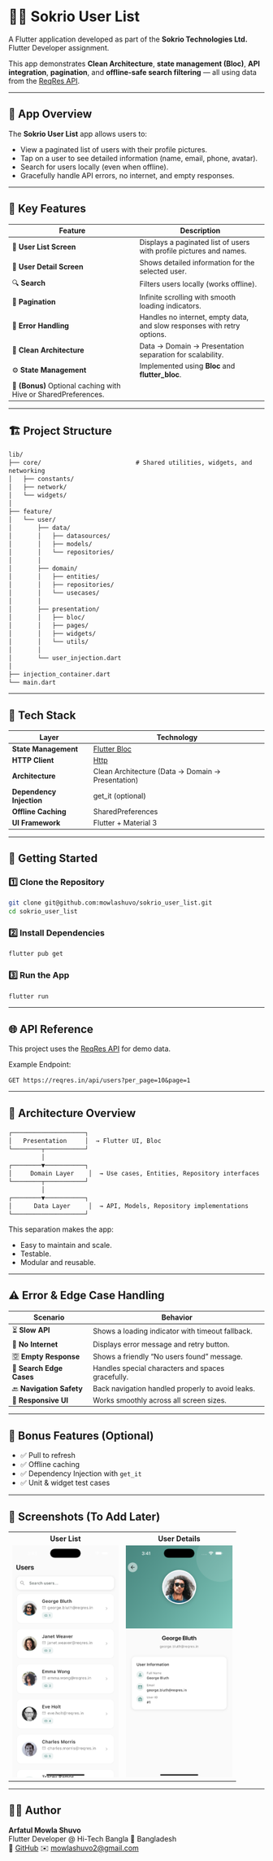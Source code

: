# 🧑‍💼 Sokrio User List

A Flutter application developed as part of the **Sokrio Technologies Ltd.** Flutter Developer assignment.

This app demonstrates **Clean Architecture**, **state management (Bloc)**, **API integration**, **pagination**, and **offline-safe search filtering** — all using data from the [ReqRes API](https://reqres.in/api/users).

---

## 📱 App Overview

The **Sokrio User List** app allows users to:
- View a paginated list of users with their profile pictures.
- Tap on a user to see detailed information (name, email, phone, avatar).
- Search for users locally (even when offline).
- Gracefully handle API errors, no internet, and empty responses.

---

## 🧠 Key Features

| Feature | Description |
|----------|-------------|
| 🧾 **User List Screen** | Displays a paginated list of users with profile pictures and names. |
| 👤 **User Detail Screen** | Shows detailed information for the selected user. |
| 🔍 **Search** | Filters users locally (works offline). |
| 🔄 **Pagination** | Infinite scrolling with smooth loading indicators. |
| 🚫 **Error Handling** | Handles no internet, empty data, and slow responses with retry options. |
| 🧩 **Clean Architecture** | Data → Domain → Presentation separation for scalability. |
| ⚙️ **State Management** | Implemented using **Bloc** and **flutter_bloc**. |
| 💾 **(Bonus)** Optional caching with Hive or SharedPreferences. |

---

## 🏗️ Project Structure

```
lib/
├── core/                          # Shared utilities, widgets, and networking
│   ├── constants/
│   ├── network/
│   └── widgets/
│
├── feature/
│   └── user/
│       ├── data/
│       │   ├── datasources/
│       │   ├── models/
│       │   └── repositories/
│       │
│       ├── domain/
│       │   ├── entities/
│       │   ├── repositories/
│       │   └── usecases/
│       │
│       ├── presentation/
│       │   ├── bloc/
│       │   ├── pages/
│       │   ├── widgets/
│       │   └── utils/
│       │
│       └── user_injection.dart
│
├── injection_container.dart
└── main.dart
```

---

## 🧩 Tech Stack

| Layer | Technology |
|--------|-------------|
| **State Management** | [Flutter Bloc](https://pub.dev/packages/flutter_bloc) |
| **HTTP Client** | [Http](https://pub.dev/packages/http) |
| **Architecture** | Clean Architecture (Data → Domain → Presentation) |
| **Dependency Injection** | get_it (optional) |
| **Offline Caching** | SharedPreferences |
| **UI Framework** | Flutter + Material 3 |

---

## 🚀 Getting Started

### 1️⃣ Clone the Repository
```bash
git clone git@github.com:mowlashuvo/sokrio_user_list.git
cd sokrio_user_list
```

### 2️⃣ Install Dependencies
```bash
flutter pub get
```

### 3️⃣ Run the App
```bash
flutter run
```

---

## 🌐 API Reference

This project uses the [ReqRes API](https://reqres.in) for demo data.

Example Endpoint:
```
GET https://reqres.in/api/users?per_page=10&page=1
```

---

## 🧱 Architecture Overview

```
┌────────────────────┐
│   Presentation     │  → Flutter UI, Bloc
└────────┬───────────┘
         │
┌────────▼───────────┐
│     Domain Layer    │  → Use cases, Entities, Repository interfaces
└────────┬───────────┘
         │
┌────────▼───────────┐
│      Data Layer     │  → API, Models, Repository implementations
└────────────────────┘
```

This separation makes the app:
- Easy to maintain and scale.
- Testable.
- Modular and reusable.

---

## ⚠️ Error & Edge Case Handling

| Scenario | Behavior |
|-----------|-----------|
| ⏳ **Slow API** | Shows a loading indicator with timeout fallback. |
| 📶 **No Internet** | Displays error message and retry button. |
| 🈳 **Empty Response** | Shows a friendly “No users found” message. |
| 🧩 **Search Edge Cases** | Handles special characters and spaces gracefully. |
| 🔙 **Navigation Safety** | Back navigation handled properly to avoid leaks. |
| 📱 **Responsive UI** | Works smoothly across all screen sizes. |

---

## 🧪 Bonus Features (Optional)

- ✅ Pull to refresh
- ✅ Offline caching
- ✅ Dependency Injection with `get_it`
- ✅ Unit & widget test cases

---

## 📸 Screenshots (To Add Later)

<table> <tr> <th>User List</th> <th>User Details</th> </tr> <tr> <td><img src="screenshots/user_list.png" width="210" alt="User List"></td> <td><img src="screenshots/user_detail.png" width="210" alt="User Details"></td> </tr> </table>

---

## 🧑‍💻 Author

**Arfatul Mowla Shuvo**  
Flutter Developer @ Hi-Tech Bangla
📍 Bangladesh  
🔗 [GitHub](https://github.com/mowlashuvo)
✉️ mowlashuvo2@gmail.com
